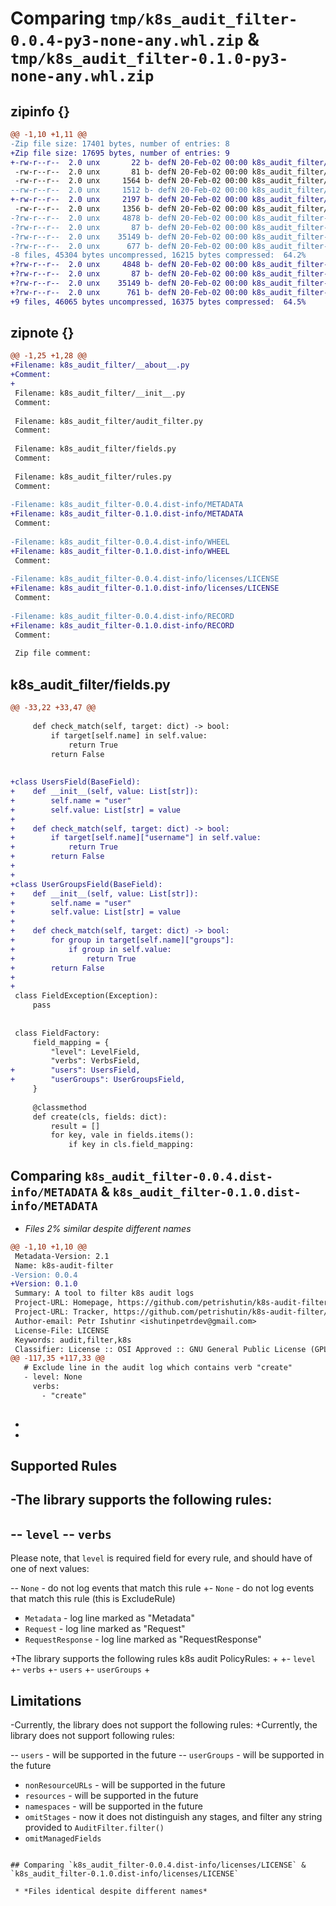 # Comparing `tmp/k8s_audit_filter-0.0.4-py3-none-any.whl.zip` & `tmp/k8s_audit_filter-0.1.0-py3-none-any.whl.zip`

## zipinfo {}

```diff
@@ -1,10 +1,11 @@
-Zip file size: 17401 bytes, number of entries: 8
+Zip file size: 17695 bytes, number of entries: 9
+-rw-r--r--  2.0 unx       22 b- defN 20-Feb-02 00:00 k8s_audit_filter/__about__.py
 -rw-r--r--  2.0 unx       81 b- defN 20-Feb-02 00:00 k8s_audit_filter/__init__.py
 -rw-r--r--  2.0 unx     1564 b- defN 20-Feb-02 00:00 k8s_audit_filter/audit_filter.py
--rw-r--r--  2.0 unx     1512 b- defN 20-Feb-02 00:00 k8s_audit_filter/fields.py
+-rw-r--r--  2.0 unx     2197 b- defN 20-Feb-02 00:00 k8s_audit_filter/fields.py
 -rw-r--r--  2.0 unx     1356 b- defN 20-Feb-02 00:00 k8s_audit_filter/rules.py
-?rw-r--r--  2.0 unx     4878 b- defN 20-Feb-02 00:00 k8s_audit_filter-0.0.4.dist-info/METADATA
-?rw-r--r--  2.0 unx       87 b- defN 20-Feb-02 00:00 k8s_audit_filter-0.0.4.dist-info/WHEEL
-?rw-r--r--  2.0 unx    35149 b- defN 20-Feb-02 00:00 k8s_audit_filter-0.0.4.dist-info/licenses/LICENSE
-?rw-r--r--  2.0 unx      677 b- defN 20-Feb-02 00:00 k8s_audit_filter-0.0.4.dist-info/RECORD
-8 files, 45304 bytes uncompressed, 16215 bytes compressed:  64.2%
+?rw-r--r--  2.0 unx     4848 b- defN 20-Feb-02 00:00 k8s_audit_filter-0.1.0.dist-info/METADATA
+?rw-r--r--  2.0 unx       87 b- defN 20-Feb-02 00:00 k8s_audit_filter-0.1.0.dist-info/WHEEL
+?rw-r--r--  2.0 unx    35149 b- defN 20-Feb-02 00:00 k8s_audit_filter-0.1.0.dist-info/licenses/LICENSE
+?rw-r--r--  2.0 unx      761 b- defN 20-Feb-02 00:00 k8s_audit_filter-0.1.0.dist-info/RECORD
+9 files, 46065 bytes uncompressed, 16375 bytes compressed:  64.5%
```

## zipnote {}

```diff
@@ -1,25 +1,28 @@
+Filename: k8s_audit_filter/__about__.py
+Comment: 
+
 Filename: k8s_audit_filter/__init__.py
 Comment: 
 
 Filename: k8s_audit_filter/audit_filter.py
 Comment: 
 
 Filename: k8s_audit_filter/fields.py
 Comment: 
 
 Filename: k8s_audit_filter/rules.py
 Comment: 
 
-Filename: k8s_audit_filter-0.0.4.dist-info/METADATA
+Filename: k8s_audit_filter-0.1.0.dist-info/METADATA
 Comment: 
 
-Filename: k8s_audit_filter-0.0.4.dist-info/WHEEL
+Filename: k8s_audit_filter-0.1.0.dist-info/WHEEL
 Comment: 
 
-Filename: k8s_audit_filter-0.0.4.dist-info/licenses/LICENSE
+Filename: k8s_audit_filter-0.1.0.dist-info/licenses/LICENSE
 Comment: 
 
-Filename: k8s_audit_filter-0.0.4.dist-info/RECORD
+Filename: k8s_audit_filter-0.1.0.dist-info/RECORD
 Comment: 
 
 Zip file comment:
```

## k8s_audit_filter/fields.py

```diff
@@ -33,22 +33,47 @@
 
     def check_match(self, target: dict) -> bool:
         if target[self.name] in self.value:
             return True
         return False
 
 
+class UsersField(BaseField):
+    def __init__(self, value: List[str]):
+        self.name = "user"
+        self.value: List[str] = value
+
+    def check_match(self, target: dict) -> bool:
+        if target[self.name]["username"] in self.value:
+            return True
+        return False
+
+
+class UserGroupsField(BaseField):
+    def __init__(self, value: List[str]):
+        self.name = "user"
+        self.value: List[str] = value
+
+    def check_match(self, target: dict) -> bool:
+        for group in target[self.name]["groups"]:
+            if group in self.value:
+                return True
+        return False
+
+
 class FieldException(Exception):
     pass
 
 
 class FieldFactory:
     field_mapping = {
         "level": LevelField,
         "verbs": VerbsField,
+        "users": UsersField,
+        "userGroups": UserGroupsField,
     }
 
     @classmethod
     def create(cls, fields: dict):
         result = []
         for key, vale in fields.items():
             if key in cls.field_mapping:
```

## Comparing `k8s_audit_filter-0.0.4.dist-info/METADATA` & `k8s_audit_filter-0.1.0.dist-info/METADATA`

 * *Files 2% similar despite different names*

```diff
@@ -1,10 +1,10 @@
 Metadata-Version: 2.1
 Name: k8s-audit-filter
-Version: 0.0.4
+Version: 0.1.0
 Summary: A tool to filter k8s audit logs
 Project-URL: Homepage, https://github.com/petrishutin/k8s-audit-filter
 Project-URL: Tracker, https://github.com/petrishutin/k8s-audit-filter/issues
 Author-email: Petr Ishutinr <ishutinpetrdev@gmail.com>
 License-File: LICENSE
 Keywords: audit,filter,k8s
 Classifier: License :: OSI Approved :: GNU General Public License (GPL)
@@ -117,35 +117,33 @@
   # Exclude line in the audit log which contains verb "create"
   - level: None
     verbs:
       - "create"
 
 ```
 
-
-
 ## Supported Rules
 
-The library supports the following rules:
-
-- ```level```
-- ```verbs```
-
 Please note, that ```level``` is required field for every rule, and should have of one of next values:
 
-- ```None``` - do not log events that match this rule
+- ```None``` - do not log events that match this rule (this is ExcludeRule)
 - ```Metadata``` - log line marked as "Metadata"
 - ```Request``` - log line marked as "Request"
 - ```RequestResponse``` - log line marked as "RequestResponse"
 
+The library supports the following rules k8s audit PolicyRules:
+
+- ```level```
+- ```verbs```
+- ```users```
+- ```userGroups```
+
 ## Limitations
 
-Currently, the library does not support the following rules:
+Currently, the library does not support following rules:
 
-- ```users``` - will be supported in the future
-- ```userGroups``` - will be supported in the future
 - ```nonResourceURLs``` - will be supported in the future
 - ```resources``` - will be supported in the future
 - ```namespaces``` - will be supported in the future
 - ```omitStages``` - now it does not distinguish any stages, and filter any string provided
   to ```AuditFilter.filter()```
 - ```omitManagedFields```
```

## Comparing `k8s_audit_filter-0.0.4.dist-info/licenses/LICENSE` & `k8s_audit_filter-0.1.0.dist-info/licenses/LICENSE`

 * *Files identical despite different names*

